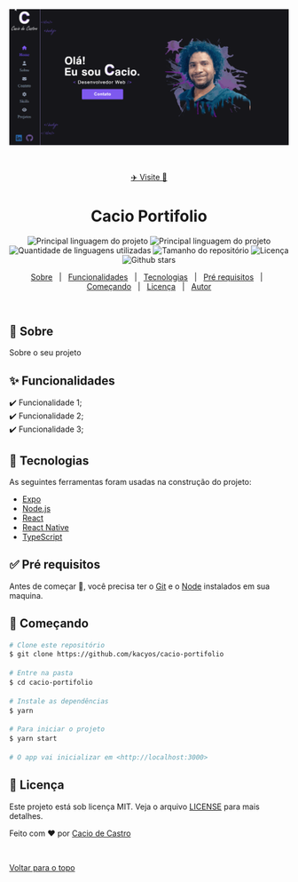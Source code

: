 <div align="center" id="top"> 
  <img src="./video.gif" alt="Cacio Portifolio" />

&#xa0;

<a href="https://www.caciodev.com/"> ✈️ Visite 🚀</a></div>

<h1 align="center">Cacio Portifolio</h1>

<p align="center">
<img alt="Principal linguagem do projeto" src="https://img.shields.io/github/languages/TypeScript/kacyos/cacio-portifolio?color=56BEB8">
  <img alt="Principal linguagem do projeto" src="https://img.shields.io/github/languages/top/kacyos/cacio-portifolio?color=56BEB8">

  <img alt="Quantidade de linguagens utilizadas" src="https://img.shields.io/github/languages/count/kacyos/cacio-portifolio?color=56BEB8">

  <img alt="Tamanho do repositório" src="https://img.shields.io/github/repo-size/kacyos/cacio-portifolio?color=56BEB8">

  <img alt="Licença" src="https://img.shields.io/github/license/kacyos/cacio-portifolio?color=56BEB8">
   
   <img alt="Github stars" src="https://img.shields.io/github/stars/kacyos/cacio-portifolio?color=56BEB8" />
</p>

<!-- Status -->

<!-- <h4 align="center">
	🚧  Cacio Portifolio 🚀 Em construção...  🚧
</h4>

<hr> -->

<p align="center">
  <a href="#dart-sobre">Sobre</a> &#xa0; | &#xa0; 
  <a href="#sparkles-funcionalidades">Funcionalidades</a> &#xa0; | &#xa0;
  <a href="#rocket-tecnologias">Tecnologias</a> &#xa0; | &#xa0;
  <a href="#white_check_mark-pré-requisitos">Pré requisitos</a> &#xa0; | &#xa0;
  <a href="#checkered_flag-começando">Começando</a> &#xa0; | &#xa0;
  <a href="#memo-licença">Licença</a> &#xa0; | &#xa0;
  <a href="https://github.com/kacyos" target="_blank">Autor</a>
</p>

<br>

## 🎯 Sobre

Sobre o seu projeto

## :sparkles: Funcionalidades

:heavy_check_mark: Funcionalidade 1;\
:heavy_check_mark: Funcionalidade 2;\
:heavy_check_mark: Funcionalidade 3;

## 🚀 Tecnologias

As seguintes ferramentas foram usadas na construção do projeto:

- [Expo](https://expo.io/)
- [Node.js](https://nodejs.org/en/)
- [React](https://pt-br.reactjs.org/)
- [React Native](https://reactnative.dev/)
- [TypeScript](https://www.typescriptlang.org/)

## ✅ Pré requisitos

Antes de começar 🏁, você precisa ter o [Git](https://git-scm.com) e o [Node](https://nodejs.org/en/) instalados em sua maquina.

## 🏁 Começando

```bash
# Clone este repositório
$ git clone https://github.com/kacyos/cacio-portifolio

# Entre na pasta
$ cd cacio-portifolio

# Instale as dependências
$ yarn

# Para iniciar o projeto
$ yarn start

# O app vai inicializar em <http://localhost:3000>
```

## 📝 Licença

Este projeto está sob licença MIT. Veja o arquivo [LICENSE](LICENSE.md) para mais detalhes.

Feito com :heart: por <a href="https://github.com/kacyos" target="_blank">Cacio de Castro</a>

&#xa0;

<a href="#top">Voltar para o topo</a>
